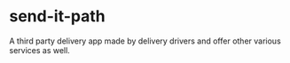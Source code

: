 # send-it-path
A third party delivery app made by delivery drivers and offer other various services as well.
